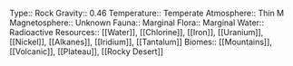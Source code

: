 Type:: Rock
Gravity:: 0.46
Temperature:: Temperate
Atmosphere:: Thin M
Magnetosphere:: Unknown
Fauna:: Marginal
Flora:: Marginal
Water:: Radioactive
Resources:: [[Water]], [[Chlorine]], [[Iron]], [[Uranium]], [[Nickel]], [[Alkanes]], [[Iridium]], [[Tantalum]]
Biomes::  [[Mountains]], [[Volcanic]], [[Plateau]], [[Rocky Desert]]
